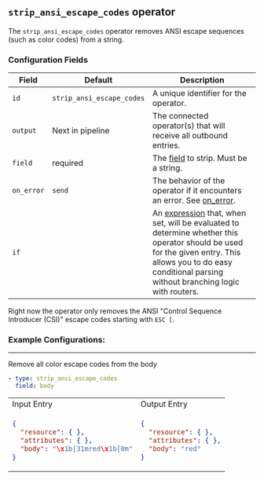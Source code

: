 ## `strip_ansi_escape_codes` operator

The `strip_ansi_escape_codes` operator removes ANSI escape sequences (such as color codes) from a string.

### Configuration Fields

| Field      | Default                   | Description |
| ---        | ---                       | ---         |
| `id`       | `strip_ansi_escape_codes` | A unique identifier for the operator. |
| `output`   | Next in pipeline          | The connected operator(s) that will receive all outbound entries. |
| `field`    | required                  | The [field](../types/field.md) to strip. Must be a string. |
| `on_error` | `send`                    | The behavior of the operator if it encounters an error. See [on_error](../types/on_error.md). |
| `if`       |                           | An [expression](../types/expression.md) that, when set, will be evaluated to determine whether this operator should be used for the given entry. This allows you to do easy conditional parsing without branching logic with routers. |

Right now the operator only removes the ANSI "Control Sequence Introducer (CSI)" escape codes starting with `ESC [`.

### Example Configurations:

<hr>

Remove all color escape codes from the body
```yaml
- type: strip_ansi_escape_codes
  field: body
```

<table>
<tr><td> Input Entry </td> <td> Output Entry </td></tr>
<tr>
<td>

```json
{
  "resource": { },
  "attributes": { },
  "body": "\x1b[31mred\x1b[0m"
}
```

</td>
<td>

```json
{
  "resource": { },
  "attributes": { },
  "body": "red"
}
```

</td>
</tr>
</table>
